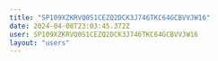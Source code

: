 ```yaml
---
title: "SP109XZKRVQ0S1CEZQ2DCK3J746TKC64GCBVVJW16"
date: 2024-04-08T23:03:45.372Z
user: SP109XZKRVQ0S1CEZQ2DCK3J746TKC64GCBVVJW16
layout: "users"
---
```

    
